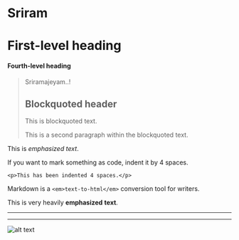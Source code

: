 # Sriram

# First-level heading

#### Fourth-level heading

> Sriramajeyam..!
>
> ## Blockquoted header
>
> This is blockquoted text.
>
> This is a second paragraph within the blockquoted text.


This is *emphasized* _text_.


If you want to mark something as code, indent it by 4 spaces.

    <p>This has been indented 4 spaces.</p>


Markdown is a `<em>text-to-html</em>` conversion tool for writers.


This is very heavily **emphasized** __text__.

***

___


![alt text](https://www.google.com/images/branding/googlelogo/2x/googlelogo_color_272x92dp.png "SriRamajeyam")



